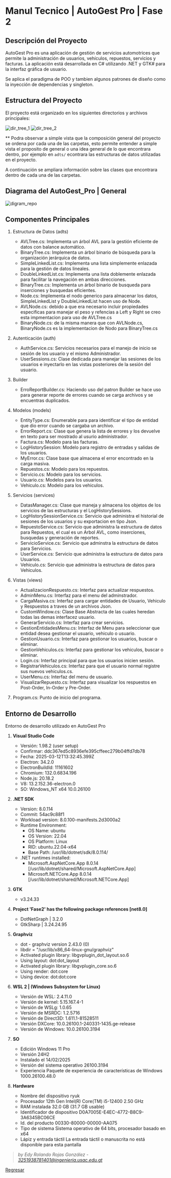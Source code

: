 # Manul Tecnico | AutoGest Pro | Fase 2

## Descripción del Proyecto

AutoGest Pro es una aplicación de gestión de servicios automotrices que permite la administración de usuarios, vehículos, repuestos, servicios y facturas. La aplicación está desarrollada en C# utilizando .NET y GTK# para la interfaz gráfica de usuario.

Se aplica el paradigma de POO y tambien algunos patrones de diseño como la inyección de dependencias y singleton.

## Estructura del Proyecto

El proyecto está organizado en los siguientes directorios y archivos principales:

![dir_tree_1](../images/dir_tree_1.png)
![dir_tree_2](../images/dir_tree_2.png)

\*\* Podra observar a simple vista que la composición general del proyecto se ordena por cada una de las carpetas, esto permite entender a simple vista el proposito de general o una idea general de lo que encontrara dentro, por ejemplo en ` adts/ ` econtrara las estructuras de datos utilizadas en el proyecto.

A continuación se ampliara información sobre las clases que encontrara dentro de cada una de las carpetas.

## Diagrama del AutoGest_Pro | General

![digram_repo](../images/diagram.png)

## Componentes Principales

1. Estructura de Datos (adts)
    - AVLTree.cs: Implementa un árbol AVL para la gestión eficiente de datos con balance automático.
    - BinaryTree.cs: Implementa un árbol binario de búsqueda para la organización jerárquica de datos.
    - SimpleLinkedList.cs: Implementa una lista simplemente enlazada para la gestión de datos lineales.
    - DoubleLinkedList.cs: Implementa una lista doblemente enlazada para facilitar la navegación en ambas direcciones.
    - BinaryTree.cs: Implementa un árbol binario de busqueda para inserciones y busquedas eficientes.
    - Node.cs: Implementa el nodo generico para almacenar los datos, SimpleLinkedList y  DoubleLinkedList hacen uso de Node.
    - AVLNode.cs: debido a que era necesario incluir propiedades especificas para manejar el peso y refencias a Left y Right se creo esta impmentacion para uso de AVLTree.cs
    - BinaryNode.cs: de la misma manera que con AVLNode.cs, BinaryNode.cs es la implementacion de Nodo para BinaryTree.cs

2. Autenticación (auth)
    - AuthService.cs: Servicios necesarios para el manejo de inicio se sesión de los usuario y el mismo Administrador.
    - UserSessions.cs: Clase dedicada para manejar las sesiones de los usuarios e inyectarlo en las vistas posteriores de la sesión del usuario.

3. Builder
    - ErroReportBuilder.cs: Haciendo uso del patron Builder se hace uso para generar reporte de errores cuando se carga archivos y se encuentras duplicados.

4. Modelos (models)
    - EntityType.cs: Enumerable para para identificar el tipo de entidad que dio error cuando se cargaba un archivo.
    - ErrorReport.cs: Clase que genera la lista de errores y los devuelve en texto para ser mostrado al usurio administrador.
    - Factura.cs: Modelo para las facturas.
    - LogHistorySession: Modelo para registro de entradas y salidas de los usuarios.
    - MyError.cs: Clase base que almacena el error encontrado en la carga masiva.
    - Repuestos.cs: Modelo para los repuestos.
    - Servicio.cs: Modelo para los servicios.
    - Usuario.cs: Modelos para los usuarios.
    - Vehiculo.cs: Modelo para los vehiculos.

5. Servicios (services)
    - DatasManager.cs: Clase que maneja y almacena los objetos de los servicios de las estructuras y el LogHistorySessions.
    - LogHistorySessionService.cs: Servicio que administra el historial de sesiones de los usuarios y su exportacion en tipo Json.
    - RepuestoService.cs: Servicio que administra la estructura de datos para Repuestos, el cual es un Arbol AVL, como inserciones, busquedas y generación de reportes.
    - ServicioService.cs: Servicio que adminstra la estructura de datos para Servicios.
    - UserService.cs: Servicio que administra la estructura de datos para Usuarios.
    - Vehiculo.cs: Servicio que administra la estructura de datos para Vehiculos.

6. Vistas (views)
    - ActualizacionRespuesto.cs: Interfaz para actualizar respuestos.
    - AdminMenu.cs: Interfaz para el menu del adminstrador.
    - CargaMasiva.cs: Interfaz para cargar entidades de Usuario, Vehiculo y Respuestos a traves de un archivos Json.
    - CustomWindow.cs: Clase Base Abstracta de las cuales heredan todas las demas interfacez usuario.
    - GenerarServicio.cs: Interfaz para crear servicios.
    - GestionEntidadesMenu.cs: Interfaz de Menu para seleccionar que entidad desea gestionar el usuario, vehiculo o usuario.
    - GestionUsuario.cs: Interfaz para gestionar los usuarios, buscar o eliminar.
    - GestionVehiculos.cs: Interfaz para gestionar los vehiculos, buscar o eliminar.
    - Login.cs: Interfaz principal para que los usuarios inicien sesión.
    - RegistrarVehiculos.cs: Interfaz para que el usuario normal registre sus nuevos vehiculos.cs.
    - UserMenu.cs: Interfaz del menu de usuario.
    - VisualizarRepuesto.cs: Interfaz para visualizar los respuestos en Post-Order, In-Order y Pre-Order.

7. Program.cs: Punto de inicio del programa.

## Entorno de Desarrollo

Entorno de desarrollo utilizado en AutoGest Pro  

1. **Visual Studio Code**
    - Versión: 1.98.2 (user setup)
    - Confirmar: ddc367ed5c8936efe395cffeec279b04ffd7db78
    - Fecha: 2025-03-12T13:32:45.399Z
    - Electron: 34.2.0
    - ElectronBuildId: 11161602
    - Chromium: 132.0.6834.196
    - Node.js: 20.18.2
    - V8: 13.2.152.36-electron.0
    - SO: Windows_NT x64 10.0.26100
2. **.NET SDK**
    - Version:           8.0.114
    - Commit:            54ac9c88f1
    - Workload version:  8.0.100-manifests.2d3000a2
    - Runtime Environment:
        - OS Name:     ubuntu
        - OS Version:  22.04
        - OS Platform: Linux
        - RID:         ubuntu.22.04-x64
        - Base Path:   /usr/lib/dotnet/sdk/8.0.114/
    - .NET runtimes installed:
        - Microsoft.AspNetCore.App 8.0.14 [/usr/lib/dotnet/shared/Microsoft.AspNetCore.App]
        - Microsoft.NETCore.App 8.0.14 [/usr/lib/dotnet/shared/Microsoft.NETCore.App]
3. **GTK**
    - v3.24.33
4. **Project 'Fase2' has the following package references [net8.0]**
    - DotNetGraph | 3.2.0
    - GtkSharp | 3.24.24.95

5. **Graphviz**
    - dot - graphviz version 2.43.0 (0)
    - libdir = "/usr/lib/x86_64-linux-gnu/graphviz"
    - Activated plugin library: libgvplugin_dot_layout.so.6
    - Using layout: dot:dot_layout
    - Activated plugin library: libgvplugin_core.so.6
    - Using render: dot:core
    - Using device: dot:dot:core
6. **WSL 2 | (Windows Subsystem for Linux)**
    - Versión de WSL: 2.4.11.0
    - Versión de kernel: 5.15.167.4-1
    - Versión de WSLg: 1.0.65
    - Versión de MSRDC: 1.2.5716
    - Versión de Direct3D: 1.611.1-81528511
    - Versión DXCore: 10.0.26100.1-240331-1435.ge-release
    - Versión de Windows: 10.0.26100.3194
7. **SO**
    - Edición Windows 11 Pro
    - Versión 24H2
    - Instalado el 14/02/2025
    - Versión del sistema operativo 26100.3194
    - Experiencia   Paquete de experiencia de características de Windows 1000.26100.48.0
8. **Hardware**
    - Nombre del dispositivo ryuk
    - Procesador 12th Gen Intel(R) Core(TM) i5-12400   2.50 GHz
    - RAM instalada 32.0 GB (31.7 GB usable)
    - Identificador de dispositivo D0A7005E-E4EC-4772-B8C9-3A6345BC06CE
    - Id. del producto 00330-80000-00000-AA075
    - Tipo de sistema Sistema operativo de 64 bits, procesador basado en x64
    - Lápiz y entrada táctil La entrada táctil o manuscrita no está disponible para esta pantalla

> *by Edy Rolando Rojas González - [3251938781401@ingenieria.usac.edu.gt](mail:3251938781401@ingenieria.usac.edu.gt)*

[Regresar](/README.md)
